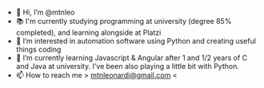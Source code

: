 - 👋 Hi, I’m @mtnleo
- 📚 I'm currently studying programming at university (degree 85% completed), and learning alongside at Platzi
- 👀 I’m interested in automation software using Python and creating useful things coding
- 🌱 I’m currently learning Javascript & Angular after 1 and 1/2 years of C and Java at university. I've been also playing a little bit with Python.
- 📫 How to reach me > mtnleonardi@gmail.com <

